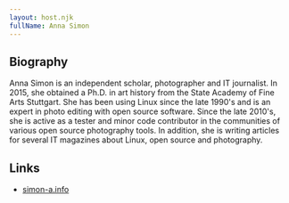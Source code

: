 ```yaml
---
layout: host.njk
fullName: Anna Simon
---
```


## Biography

Anna Simon is an independent scholar, photographer and IT journalist. In
2015, she obtained a Ph.D. in art history from the State Academy of Fine
Arts Stuttgart. She has been using Linux since the late 1990's and is an
expert in photo editing with open source software. Since the late 2010's,
she is active as a tester and minor code contributor in the communities
of various open source photography tools. In addition, she is writing
articles for several IT magazines about Linux, open source and photography.

## Links

* [simon-a.info](https://simon-a.info)

